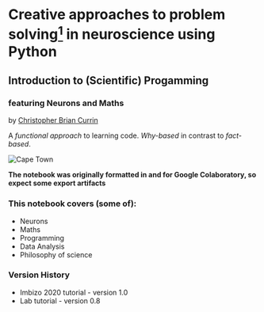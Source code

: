 # Creative approaches to problem solving[$^1$](https://qz.com/192071/how-one-college-went-from-10-female-computer-science-majors-to-40/) in neuroscience using Python
## Introduction to (Scientific) Progamming
### featuring Neurons and Maths

by [Christopher Brian Currin](https://chriscurrin.github.io)

A *functional approach* to learning code. *Why-based* in contrast to *fact-based*.

![Cape Town](https://images.unsplash.com/photo-1563656157432-67560011e209?ixlib=rb-1.2.1&ixid=eyJhcHBfaWQiOjEyMDd9&auto=format&fit=crop&w=900&h=300&q=80)

**The notebook was originally formatted in and for Google Colaboratory, so expect some export artifacts**

### This notebook covers (some of):
- Neurons
- Maths
- Programming
- Data Analysis
- Philosophy of science

### Version History
- Imbizo 2020 tutorial - version 1.0
- Lab tutorial - version 0.8